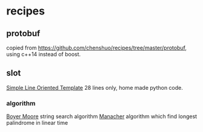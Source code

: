 # recipes

## protobuf
copied from https://github.com/chenshuo/recipes/tree/master/protobuf, using c++14 instead of boost.

## slot
[Simple Line Oriented Template](./slot/slot.py) 28 lines only, home made python code.

### algorithm
[Boyer Moore](./algorithm/boyer_moore.cc) string search algorithm
[Manacher](./algorithm/manacher.cc) algorithm which find longest palindrome in linear time
